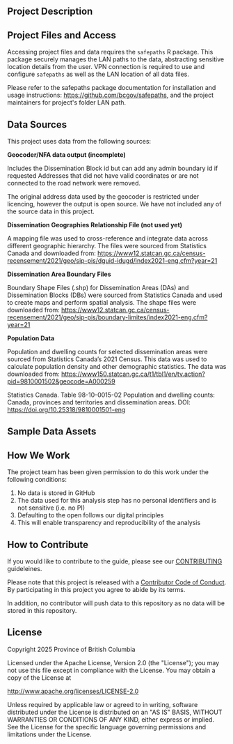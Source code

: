 
## Project Description

 
## Project Files and Access

Accessing project files and data requires the `safepaths` R package. This package securely manages the LAN paths to the data, abstracting sensitive location details from the user. VPN connection is required to use and configure `safepaths` as well as the LAN location of all data files. 

Please refer to the safepaths package documentation for installation and usage instructions: https://github.com/bcgov/safepaths, and the project maintainers for project's folder LAN path.

## Data Sources

This project uses data from the following sources:

**Geocoder/NFA data output (incomplete)** 

Includes the Dissemination Block id but can add any admin boundary id if requested 
Addresses that did not have valid coordinates or are not connected to the road network were removed. 

The original address data used by the geocoder is restricted under licencing, however the output is open source. We have not included any of the source data in this project.  

**Dissemination Geographies Relationship File (not used yet)**

A mapping file was used to cross-reference and integrate data across different geographic hierarchy.  The files were sourced from Statistics Canada and downloaded from: https://www12.statcan.gc.ca/census-recensement/2021/geo/sip-pis/dguid-idugd/index2021-eng.cfm?year=21

**Dissemination Area Boundary Files**

Boundary Shape Files (.shp) for Dissemination Areas (DAs) and Dissemination Blocks (DBs) were sourced from Statistics Canada and used to create maps and perform spatial analysis.  The shape files were downloaded from: https://www12.statcan.gc.ca/census-recensement/2021/geo/sip-pis/boundary-limites/index2021-eng.cfm?year=21

**Population Data**

Population and dwelling counts for selected dissemination areas were sourced from Statistics Canada’s 2021 Census.  This data was used to calculate population density and other demographic statistics.  The data was downloaded from: https://www150.statcan.gc.ca/t1/tbl1/en/tv.action?pid=9810001502&geocode=A000259

Statistics Canada. Table 98-10-0015-02  Population and dwelling counts: Canada, provinces and territories and dissemination areas. DOI: https://doi.org/10.25318/9810001501-eng

## Sample Data Assets

## How We Work

The project team has been given permission to do this work under the following conditions:

1. No data is stored in GitHub
2. The data used for this analysis step has no personal identifiers and is not sensitive (i.e. no PI)
3. Defaulting to the open follows our digital principles
4. This will enable transparency and reproducibility of the analysis


## How to Contribute

If you would like to contribute to the guide, please see our [CONTRIBUTING](CONTRIBUTING.md) guideleines.

Please note that this project is released with a [Contributor Code of Conduct](CODE_OF_CONDUCT.md). By participating in this project you agree to abide by its terms.

In addition, no contributor will push data to this repository as no data will be stored in this repository. 

## License

Copyright 2025 Province of British Columbia

Licensed under the Apache License, Version 2.0 (the "License");
you may not use this file except in compliance with the License.
You may obtain a copy of the License at

   http://www.apache.org/licenses/LICENSE-2.0

Unless required by applicable law or agreed to in writing, software
distributed under the License is distributed on an "AS IS" BASIS,
WITHOUT WARRANTIES OR CONDITIONS OF ANY KIND, either express or implied.
See the License for the specific language governing permissions and
limitations under the License.

